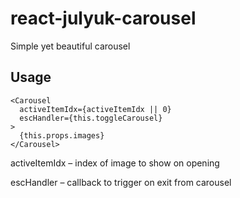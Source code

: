 # react-julyuk-carousel
Simple yet beautiful carousel

## Usage

    <Carousel
      activeItemIdx={activeItemIdx || 0}
      escHandler={this.toggleCarousel}
    >
      {this.props.images}
    </Carousel>

activeItemIdx – index of image to show on opening

escHandler – callback to trigger on exit from carousel

